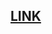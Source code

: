 <html>
<body>
<h2><a href="https://github.com/vasnastos/Page_Images/raw/master/population_by_figures.zip">LINK</a></h2>
</body>
</ht,l>
